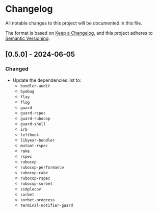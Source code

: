 # Changelog

All notable changes to this project will be documented in this file.

The format is based on [Keep a Changelog](https://keepachangelog.com/en/1.1.0/),
and this project adheres to [Semantic Versioning](https://semver.org/spec/v2.0.0.html).

## [0.5.0] - 2024-06-05

### Changed
- Update the dependencies list to:
  - `bundler-audit`
  - `byebug`
  - `flay`
  - `flog`
  - `guard`
  - `guard-rspec`
  - `guard-rubocop`
  - `guard-shell`
  - `irb`
  - `lefthook`
  - `libyear-bundler`
  - `mutant-rspec`
  - `rake`
  - `rspec`
  - `rubocop`
  - `rubocop-performance`
  - `rubocop-rake`
  - `rubocop-rspec`
  - `rubocop-sorbet`
  - `simplecov`
  - `sorbet`
  - `sorbet-progress`
  - `terminal-notifier-guard`
